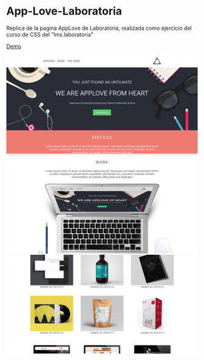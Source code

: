 # App-Love-Laboratoria

Replica de la pagina AppLove de Laboratoria, realizada como ejercicio del curso de CSS del "lms.laboratoria"

[Demo](https://oriananohemi.github.io/app-love-laboratoria/)

<img src="./images/Screen Shot 2020-08-30 at 13.47.08.png">
<img src="./images/Screen Shot 2020-08-30 at 13.47.12.png">
<img src="./images/Screen Shot 2020-08-30 at 13.47.15.png">
